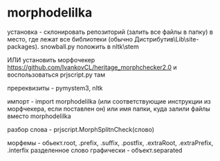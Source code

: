 # morphodelilka

установка - склонировать репозиторий (залить все файлы в папку) в место, где лежат все библиотеки (обычно  Дистрибутив\Lib\site-packages). snowball.py положить в nltk\stem

ИЛИ установить морфочекер https://github.com/IvankovCL/heritage_morphchecker2.0 и воспользоваться prjscript.py там

пререквизиты - pymystem3, nltk

импорт - import morphodelilka (или соответствующие инструкции из морфчекера, если поставлен он)
или имя папки, куда залили файлы вместо morphodelilka

разбор слова - prjscript.MorphSplitnCheck(слово)

морфемы - обьект.root, .prefix, .suffix, .postfix, .extraRoot, .extraPrefix, .interfix
разделенное слово графически - объект.separated
